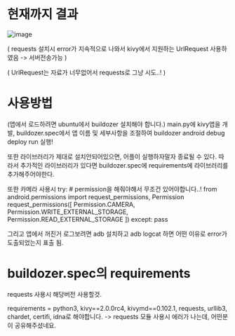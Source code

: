 # 현재까지 결과
![image](https://user-images.githubusercontent.com/70372577/223656679-969f529c-4b70-4673-9914-7cf8aba6e151.png)

( requests 설치시 error가 지속적으로 나와서 kivy에서 지원하는 UrlRequest 사용하였음 -> 서버전송가능 )

( UrlRequest는 자료가 너무없어서 requests로 그냥 시도..! )




# 사용방법

(앱에서 로드하려면 ubuntu에서 buildozer 설치해야 합니다.)
main.py에 kivy앱을 개발, buildozer.spec에서 앱 이름 및 세부사항을 조절하여 
buildozer android debug deploy run
실행!


또한 라이브러리가 제대로 설치안되어있으면, 어플이 실행하자말자 종료될 수 있다.
따라서 추가적인 라이브러리가 있다면 buildozer.spec에 requirements에 라이브러리를 추가해주어야한다.


또한 카메라 사용시
        try:
            # permission을 해줘야해서 무조건 있어야합니다..!
            from android.permissions import request_permissions, Permission
            request_permissions([
                Permission.CAMERA,
                Permission.WRITE_EXTERNAL_STORAGE,
                Permission.READ_EXTERNAL_STORAGE
            ])
        except:
            pass



그리고 앱에서 꺼진거 로그보려면 adb 설치하고
adb logcat 하면 어떤 이유로 error가 도출되었는지 표출 됨.


# buildozer.spec의 requirements 

requests 사용시 해당버전 사용할것.

requirements = python3, kivy==2.0.0rc4, kivymd==0.102.1, requests, urllib3, chardet, certifi, idna로 해야합니다. -> requests 모듈 사용시 에러가 나는데, 어떤분이 공유해주셨네요.
